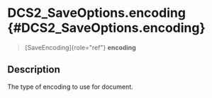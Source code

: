 DCS2\_SaveOptions.encoding {#DCS2_SaveOptions.encoding}
==========================

> [SaveEncoding]{role="ref"} **encoding**

Description
-----------

The type of encoding to use for document.
